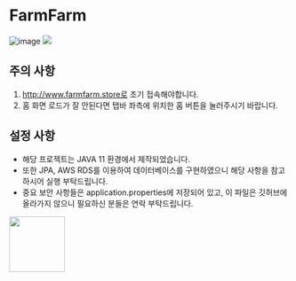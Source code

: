 # FarmFarm
![image](https://github.com/1J3P/FarmFarm/assets/52688527/a8d63152-6420-428b-8ec1-a817657dbc45)
<img src = "https://github.com/1J3P/FarmFarm/assets/75068759/8df90eca-3799-4d87-aa53-bd75ecead973"/>

## 주의 사항
1. http://www.farmfarm.store로 초기 접속해야합니다.
2. 홈 화면 로드가 잘 안된다면 탭바 좌측에 위치한 홈 버튼을 눌러주시기 바랍니다.

## 설정 사항
- 해당 프로젝트는 JAVA 11 환경에서 제작되었습니다. 
- 또한 JPA, AWS RDS를 이용하여 데이터베이스를 구현하였으니 해당 사항을 참고하시어 실행 부탁드립니다.
- 중요 보안 사항들은 application.properties에 저장되어 있고, 이 파일은 깃허브에 올라가지 않으니 필요하신 분들은 연락 부탁드립니다.

<img src = "https://github.com/1J3P/FarmFarm/assets/52688527/81ce5c1a-8bb4-4270-8426-41a411aece27" width="100"/>
